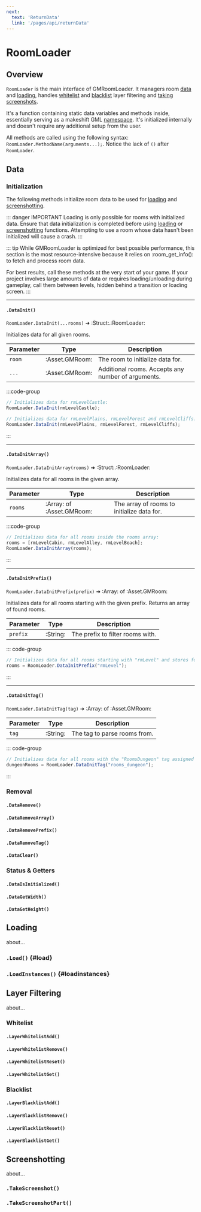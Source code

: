 ```yaml
---
next:
  text: 'ReturnData'
  link: '/pages/api/returnData'
---
```


# RoomLoader

<!-- <h1>
  RoomLoader
  <span style="display:none">RoomLoader</span>
  <a href="https://github.com/glebtsereteli/GMRoomLoader/blob/main/GMRoomLoader/scripts/RoomLoaderMain/RoomLoaderMain.gml" target="_blank">
    <Badge type="info" text="Source Code" />
  </a>
</h1> -->

## Overview

`RoomLoader` is the main interface of GMRoomLoader. It managers room [data](#data) and [loading](#loading), handles [whitelist](#whitelist) and [blacklist](#blacklist) layer filtering and [taking screenshots](#screenshotting).

It's a function containing static data variables and methods inside, essentially serving as a makeshift GML [namespace](https://learn.microsoft.com/en-us/cpp/cpp/namespaces-cpp?view=msvc-170). It's initialized internally and doesn't require any additional setup from the user.

All methods are called using the following syntax: `RoomLoader.MethodName(arguments...);`. Notice the lack of `()` after `RoomLoader`.

## Data

### Initialization

The following methods initialize room data to be used for [loading](#loading) and [screenshotting](#screenshotting).

::: danger IMPORTANT
Loading is only possible for rooms with initialized data. Ensure that data initialization is completed before using [loading](#loading) or [screenshotting](#screenshotting) functions. Attempting to use a room whose data hasn't been initialized will cause a crash.
:::

::: tip
While GMRoomLoader is optimized for best possible performance, this section is the most resource-intensive because it relies on :room_get_info(): to fetch and process room data.

For best results, call these methods at the very start of your game. If your project involves large amounts of data or requires loading/unloading during gameplay, call them between levels, hidden behind a transition or loading screen.
:::

---
#### `.DataInit()`

`RoomLoader.DataInit(...rooms)` ➜ :Struct:.:RoomLoader:

Initializes data for all given rooms.

| Parameter | Type           | Description                                        |
| --------- | -------------- | -------------------------------------------------- |
| `room`    | :Asset.GMRoom: | The room to initialize data for.                   |
| `...`     | :Asset.GMRoom: | Additional rooms. Accepts any number of arguments. |

:::code-group
```js [Example]
// Initializes data for rmLevelCastle:
RoomLoader.DataInit(rmLevelCastle);

// Initializes data for rmLevelPlains, rmLevelForest and rmLevelCliffs:
RoomLoader.DataInit(rmLevelPlains, rmLevelForest, rmLevelCliffs);
```
:::

---
#### `.DataInitArray()`
`RoomLoader.DataInitArray(rooms)` ➜ :Struct:.:RoomLoader:

Initializes data for all rooms in the given array.

| Parameter | Type                      | Description                                |
| --------- | ------------------------- | ------------------------------------------ |
| `rooms`   | :Array: of :Asset.GMRoom: | The array of rooms to initialize data for. |

:::code-group
```js [Example]
// Initializes data for all rooms inside the rooms array:
rooms = [rmLevelCabin, rmLevelAlley, rmLevelBeach];
RoomLoader.DataInitArray(rooms);
```
:::

---
#### `.DataInitPrefix()`

`RoomLoader.DataInitPrefix(prefix)` ➜ :Array: of :Asset.GMRoom:

Initializes data for all rooms starting with the given prefix. Returns an array of found rooms.

| Parameter | Type     | Description                      |
| --------- | -------- | -------------------------------- |
| `prefix`  | :String: | The prefix to filter rooms with. |

::: code-group
```js
// Initializes data for all rooms starting with "rmLevel" and stores found rooms in a variable:
rooms = RoomLoader.DataInitPrefix("rmLevel");
```
:::

---
#### `.DataInitTag()`

`RoomLoader.DataInitTag(tag)` ➜ :Array: of :Asset.GMRoom:

| **Parameter** | **Type** | **Description**              |
| ------------- | -------- | ---------------------------- |
| `tag`         | :String: | The tag to parse rooms from. |

::: code-group
```js
// Initializes data for all rooms with the "RoomsDungeon" tag assigned and stores them in a variable:
dungeonRooms = RoomLoader.DataInitTag("rooms_dungeon");
```
:::

### Removal

#### `.DataRemove()`

#### `.DataRemoveArray()`

#### `.DataRemovePrefix()`

#### `.DataRemoveTag()`

#### `.DataClear()`

### Status & Getters

#### `.DataIsInitialized()`

#### `.DataGetWidth()`

#### `.DataGetHeight()`

## Loading

about...

### `.Load()` {#load}

### `.LoadInstances()` {#loadinstances}

## Layer Filtering

about...

### Whitelist

#### `.LayerWhitelistAdd()`

#### `.LayerWhitelistRemove()`

#### `.LayerWhitelistReset()`

#### `.LayerWhitelistGet()`

### Blacklist

#### `.LayerBlacklistAdd()`

#### `.LayerBlacklistRemove()`

#### `.LayerBlacklistReset()`

#### `.LayerBlacklistGet()`

## Screenshotting

about...

### `.TakeScreenshot()`

### `.TakeScreenshotPart()`
